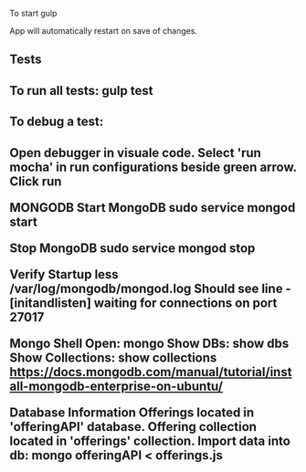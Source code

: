 To start
gulp

App will automatically restart on save of changes.

<h2>Tests<h2>
To run all tests:
gulp test

<h2>To debug a test:<h2>
Open debugger in visuale code.
Select 'run mocha' in run configurations beside green arrow.
Click run

MONGODB
Start MongoDB
sudo service mongod start

Stop MongoDB
sudo service mongod stop

Verify Startup
less /var/log/mongodb/mongod.log
Should see line - [initandlisten] waiting for connections on port 27017

Mongo Shell
Open: mongo
Show DBs: show dbs
Show Collections: show collections
https://docs.mongodb.com/manual/tutorial/install-mongodb-enterprise-on-ubuntu/

Database Information
Offerings located in 'offeringAPI' database.
Offering collection located in 'offerings' collection.
Import data into db: mongo offeringAPI < offerings.js